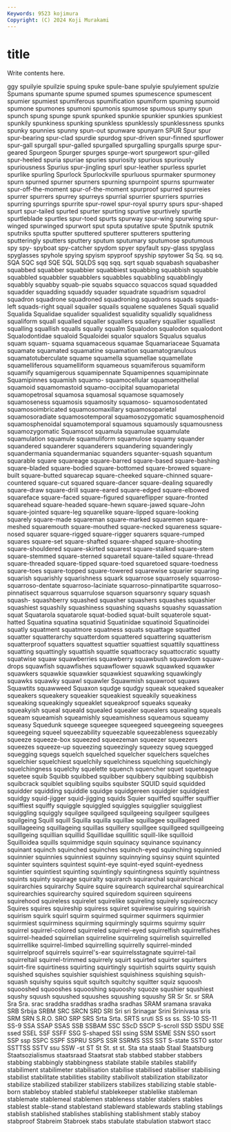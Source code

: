 ```yaml
---
Keywords: 9523 kojimura
Copyright: (C) 2024 Koji Murakami
---
```


# title

Write contents here.



ggy spuilyie spuilzie spuing
spuke spule-bane spulyie spulyiement spulzie Spumans spumante spume spumed spumes
spumescence spumescent spumier spumiest spumiferous spumification spumiform spuming spumoid spumone
spumones spumoni spumonis spumose spumous spumy spun spunch spung spunge
spunk spunked spunkie spunkier spunkies spunkiest spunkily spunkiness spunking spunkless
spunklessly spunklessness spunks spunky spunnies spunny spun-out spunware spunyarn SPUR
Spur spur spur-bearing spur-clad spurdie spurdog spur-driven spur-finned spurflower spur-gall
spurgall spur-galled spurgalled spurgalling spurgalls spurge spur-geared Spurgeon Spurger spurges
spurge-wort spurgewort spur-gilled spur-heeled spuria spuriae spuries spuriosity spurious spuriously
spuriousness Spurius spur-jingling spurl spur-leather spurless spurlet spurlike spurling Spurlock
Spurlockville spurluous spurmaker spurmoney spurn spurned spurner spurners spurning spurnpoint
spurns spurnwater spur-off-the-moment spur-of-the-moment spurproof spurred spurreies spurrer spurrers spurrey
spurreys spurrial spurrier spurriers spurries spurring spurrings spurrite spur-rowel spur-royal
spurry spurs spur-shaped spurt spur-tailed spurted spurter spurting spurtive spurtively
spurtle spurtleblade spurtles spur-toed spurts spurway spur-wing spurwing spur-winged spurwinged
spurwort sput sputa sputative spute Sputnik sputnik sputniks sputta sputter
sputtered sputterer sputterers sputtering sputteringly sputters sputtery sputum sputumary sputumose
sputumous spy spy- spyboat spy-catcher spydom spyer spyfault spy-glass spyglass
spyglasses spyhole spying spyism spyproof spyship spytower Sq Sq. sq
sq. SQA SQC sqd SQE SQL SQLDS sqq sqq. sqrt
squab squabash squabasher squabbed squabber squabbier squabbiest squabbing squabbish squabble
squabbled squabbler squabblers squabbles squabbling squabblingly squabbly squabby squab-pie squabs
squacco squaccos squad squadded squadder squadding squaddy squader squadrate squadrism
squadrol squadron squadrone squadroned squadroning squadrons squads squads-left squads-right squail
squailer squails squalene squalenes Squali squalid Squalida Squalidae squalider squalidest
squalidity squalidly squalidness squaliform squall squalled squaller squallers squallery squallier
squalliest squalling squallish squalls squally squalm Squalodon squalodon squalodont Squalodontidae
squaloid Squaloidei squalor squalors Squalus squalus squam squam- squama squamaceous
squamae Squamariaceae Squamata squamate squamated squamatine squamation squamatogranulous squamatotuberculate squame
squamella squamellae squamellate squamelliferous squamelliform squameous squamiferous squamiform squamify squamigerous
squamipennate Squamipennes squamipinnate Squamipinnes squamish squamo- squamocellular squamoepithelial squamoid squamomastoid
squamo-occipital squamoparietal squamopetrosal squamosa squamosal squamose squamosely squamoseness squamosis squamosity
squamoso- squamosodentated squamosoimbricated squamosomaxillary squamosoparietal squamosoradiate squamosotemporal squamosozygomatic squamosphenoid squamosphenoidal
squamotemporal squamous squamously squamousness squamozygomatic Squamscot squamula squamulae squamulate squamulation
squamule squamuliform squamulose squamy squander squandered squanderer squanderers squandering squanderingly
squandermania squandermaniac squanders squanter-squash squantum squarable square squareage square-barred square-based
square-bashing square-bladed square-bodied square-bottomed square-browed square-built square-butted squarecap square-cheeked square-chinned
square-countered square-cut squared square-dancer square-dealing squaredly square-draw square-drill square-eared square-edged
square-elbowed squareface square-faced square-figured squareflipper square-fronted squarehead square-headed square-hewn square-jawed
square-John square-jointed square-leg squarelike square-lipped square-looking squarely square-made squareman square-marked
squaremen square-meshed squaremouth square-mouthed square-necked squareness square-nosed squarer square-rigged square-rigger
squarers square-rumped squares square-set square-shafted square-shaped square-shooting square-shouldered square-skirted squarest
square-stalked square-stem square-stemmed square-sterned squaretail square-tailed square-thread square-threaded square-tipped square-toed
squaretoed square-toedness square-toes square-topped square-towered squarewise squarier squaring squarish squarishly
squarishness squark squarrose squarrosely squarroso- squarroso-dentate squarroso-laciniate squarroso-pinnatipartite squarroso-pinnatisect squarrous
squarrulose squarson squarsonry squary squash squash- squashberry squashed squasher squashers
squashes squashier squashiest squashily squashiness squashing squashs squashy squassation squat
Squatarola squatarole squat-bodied squat-built squaterole squat-hatted Squatina squatina squatinid Squatinidae
squatinoid Squatinoidei squatly squatment squatmore squatness squats squattage squatted squatter
squatterarchy squatterdom squattered squattering squatterism squatterproof squatters squattest squattier squattiest
squattily squattiness squatting squattingly squattish squattle squattocracy squattocratic squatty squatwise
squaw squawberries squawberry squawbush squawdom squaw-drops squawfish squawfishes squawflower squawk
squawked squawker squawkers squawkie squawkier squawkiest squawking squawkingly squawks squawky
squawl squawler Squawmish squawroot squaws Squawtits squawweed Squaxon squdge squdgy
squeak squeaked squeaker squeakers squeakery squeakier squeakiest squeakily squeakiness squeaking
squeakingly squeaklet squeakproof squeaks squeaky squeakyish squeal squeald squealed squealer
squealers squealing squeals squeam squeamish squeamishly squeamishness squeamous squeamy squeasy
Squedunk squeege squeegee squeegeed squeegeeing squeegees squeegeing squeel squeezability squeezable
squeezableness squeezably squeeze squeeze-box squeezed squeezeman squeezer squeezers squeezes squeeze-up
squeezing squeezingly squeezy squeg squegged squegging squegs squelch squelched squelcher
squelchers squelches squelchier squelchiest squelchily squelchiness squelching squelchingly squelchingness squelchy
squelette squench squencher squet squeteague squetee squib Squibb squibbed squibber
squibbery squibbing squibbish squibcrack squiblet squibling squibs squibster SQUID squid
squidded squidder squidding squiddle squidge squidgereen squidgier squidgiest squidgy squid-jigger
squid-jigging squids Squier squiffed squiffer squiffier squiffiest squiffy squiggle squiggled
squiggles squigglier squiggliest squiggling squiggly squilgee squilgeed squilgeeing squilgeer squilgees
squilgeing Squill squill Squilla squilla squillae squillagee squillageed squillageeing squillageing
squillas squillery squillgee squillgeed squillgeeing squillgeing squillian squillid Squillidae squillitic
squill-like squilloid Squilloidea squills squimmidge squin squinacy squinance squinancy squinant
squinch squinched squinches squinch-eyed squinching squinnied squinnier squinnies squinniest squinny
squinnying squinsy squint squinted squinter squinters squintest squint-eye squint-eyed squint-eyedness
squintier squintiest squinting squintingly squintingness squintly squintness squints squinty squirage
squiralty squirarch squirarchal squirarchical squirarchies squirarchy Squire squire squirearch squirearchal
squirearchical squirearchies squirearchy squired squiredom squireen squireens squirehood squireless squirelet
squirelike squireling squirely squireocracy Squires squires squireship squiress squiret squirewise
squiring squirish squirism squirk squirl squirm squirmed squirmer squirmers squirmier
squirmiest squirminess squirming squirmingly squirms squirmy squirr squirrel squirrel-colored squirreled
squirrel-eyed squirrelfish squirrelfishes squirrel-headed squirrelian squirreline squirreling squirrelish squirrelled squirrellike
squirrel-limbed squirrelling squirrelly squirrel-minded squirrelproof squirrels squirrel's-ear squirrelsstagnate squirrel-tail squirreltail
squirrel-trimmed squirrely squirt squirted squirter squirters squirt-fire squirtiness squirting squirtingly
squirtish squirts squirty squish squished squishes squishier squishiest squishiness squishing
squish-squash squishy squiss squit squitch squitchy squitter squiz squoosh squooshed
squooshes squooshing squooshy squoze squshier squshiest squshy squush squushed squushes
squushing squushy SR Sr Sr. sr SRA Sra Sra. srac
sraddha sraddhas sradha sradhas SRAM sramana sravaka SRB Srbija SRBM
SRC SRCN SRD SRI Sri sri Srinagar Srini Srinivasa sris
SRM SRN S.R.O. SRO SRP SRS Srta Srta. SRTS sruti
SS ss ss. SS-10 SS-11 SS-9 SSA SSAP SSAS SSB
SSBAM SSC SScD SSCP S-scroll SSD SSDU SSE ssed SSEL
SSF SSFF SSG S-shaped SSI ssing SSM SSME SSN SSO
ssort SSP ssp SSPC SSPF SSPRU SSPS SSR SSRMS SSS
SST S-state SSTO sstor SSTTSS SSTV ssu SSW -st ST
St St. st st. Sta sta staab Staal Staatsburg Staatsozialismus
staatsraad Staatsrat stab stabbed stabber stabbers stabbing stabbingly stabbingness stabilate
stabile stabiles stabilify stabiliment stabilimeter stabilisation stabilise stabilised stabiliser stabilising
stabilist stabilitate stabilities stability stabilivolt stabilization stabilizator stabilize stabilized stabilizer
stabilizers stabilizes stabilizing stable stable-born stableboy stabled stableful stablekeeper stablelike
stableman stablemate stablemeal stablemen stableness stabler stablers stables stablest stable-stand
stablestand stableward stablewards stabling stablings stablish stablished stablishes stablishing stablishment
stably staboy stabproof Stabreim Stabroek stabs stabulate stabulation stabwort stacc
